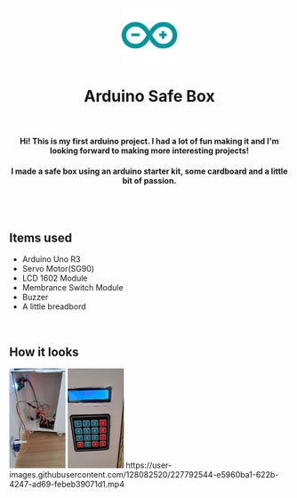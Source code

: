 <div align="center">
  <p>
      <img width="20%" src="Safe box project/media/arduino-icon.svg">
  </p>
  <b><h1> Arduino Safe Box </h1></b>
  <br>
  <h4>Hi! This is my first arduino project. I had a lot of fun making it and I'm looking forward to making more interesting projects!</h4>
  <h4>I made a safe box using an arduino starter kit, some cardboard and a little bit of passion.</h4>
  </div>
<br>

<br>


## Items used
- Arduino Uno R3
- Servo Motor(SG90)
- LCD 1602 Module
- Membrance Switch Module
- Buzzer
- A little breadbord

<br>



## How it looks

<img width="20%" src="Safe box project/media/1.jpeg">
<img width="20%" src="Safe box project/media/2.jpeg">
https://user-images.githubusercontent.com/128082520/227792544-e5960ba1-622b-4247-ad69-febeb39071d1.mp4



